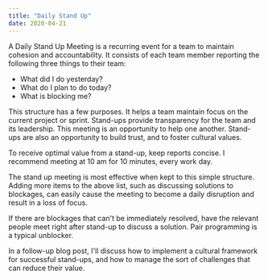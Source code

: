```yaml
---
title: "Daily Stand Up"
date: 2020-04-21
---
```


A Daily Stand Up Meeting is a recurring event for a team to maintain cohesion and accountability. It consists of each team member reporting the following three things to their team:

* What did I do yesterday?
* What do I plan to do today?
* What is blocking me?

This structure has a few purposes. It helps a team maintain focus on the current project or sprint. Stand-ups provide transparency for the team and its leadership. This meeting is an opportunity to help one another. Stand-ups are also an opportunity to build trust, and to foster cultural values.

To receive optimal value from a stand-up, keep reports concise. I recommend meeting at 10 am for 10 minutes, every work day.

The stand up meeting is most effective when kept to this simple structure. Adding more items to the above list, such as discussing solutions to blockages, can easily cause the meeting to become a daily disruption and result in a loss of focus.

If there are blockages that can't be immediately resolved, have the relevant people meet right after stand-up to discuss a solution. Pair programming is a typical unblocker.

In a follow-up blog post, I'll discuss how to implement a cultural framework for successful stand-ups, and how to manage the sort of challenges that can reduce their value.


